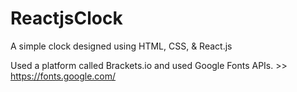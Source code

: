 # ReactjsClock
A simple clock designed using HTML, CSS, &amp; React.js

Used a platform called Brackets.io and used Google Fonts APIs.
                                                >> https://fonts.google.com/
                                                
